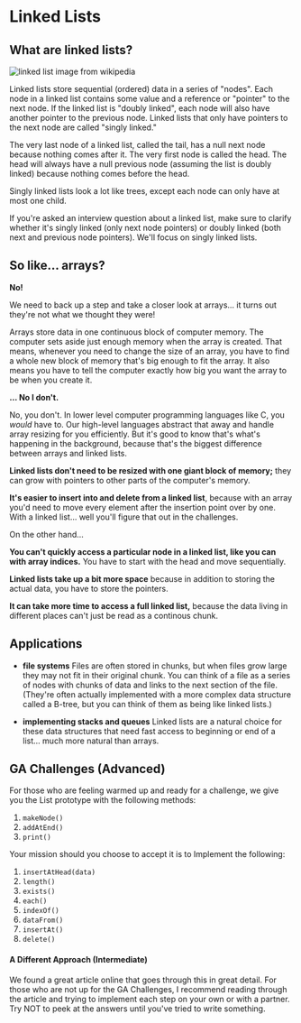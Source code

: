 # Linked Lists

## What are linked lists?

![linked list image from wikipedia](https://upload.wikimedia.org/wikipedia/commons/thumb/6/6d/Singly-linked-list.svg/640px-Singly-linked-list.svg.png)

Linked lists store sequential (ordered) data in a series of "nodes".  Each node in a linked list contains some value and a reference or "pointer" to the next node.  If the linked list is "doubly linked", each node will also have another pointer to the previous node.  Linked lists that only have pointers to the next node are called "singly linked."

The very last node of a linked list, called the tail, has a null next node because nothing comes after it.  The very first node is called the head. The head will always have a null previous node (assuming the list is doubly linked) because nothing comes before the head.

Singly linked lists look a lot like trees, except each node can only have at most one child.

If you're asked an interview question about a linked list, make sure to clarify whether it's singly linked (only next node pointers) or doubly linked (both next and previous node pointers). We'll focus on singly linked lists.


## So like... arrays?

**No!**

We need to back up a step and take a closer look at arrays... it turns out they're not what we thought they were!

Arrays store data in one continuous block of computer memory.  The computer sets aside just enough memory when the array is created. That means, whenever you need to change the size of an array, you have to find a whole new block of memory that's big enough to fit the array. It also means you have to tell the computer exactly how big you want the array to be when you create it.

**... No I don't.**

No, you don't. In lower level computer programming languages like C, you *would* have to. Our high-level languages abstract that away and handle array resizing for you efficiently. But it's good to know that's what's happening in the background, because that's the biggest difference between arrays and linked lists.

**Linked lists don't need to be resized with one giant block of memory;** they can grow with pointers to other parts of the computer's memory.

**It's easier to insert into and delete from a linked list**, because with an array you'd need to move every element after the insertion point over by one. With a linked list... well you'll figure that out in the challenges.

On the other hand...

**You can't quickly access a particular node in a linked list, like you can with array indices.** You have to start with the head and move sequentially.

**Linked lists take up a bit more space** because in addition to storing the actual data, you have to store the pointers.

**It can take more time to access a full linked list,** because the data living in different places can't just be read as a continous chunk.

## Applications

* **file systems** Files are often stored in chunks, but when files grow large they may not fit in their original chunk. You can think of a file as a series of nodes with chunks of data and links to the next section of the file. (They're often actually implemented with a more complex data structure called a B-tree, but you can think of them as being like linked lists.)

* **implementing stacks and queues** Linked lists are a natural choice for these data structures that need fast access to beginning or end of a list... much more natural than arrays.


## GA Challenges (Advanced)

For those who are feeling warmed up and ready for a challenge, we give you the List prototype with the following methods:
1. `makeNode()`
1. `addAtEnd()`
1. `print()`

Your mission should you choose to accept it is to Implement the following:

1. `insertAtHead(data)`
1. `length()` 
1. `exists()`
1. `each()`
1. `indexOf()`
1. `dataFrom()`
1. `insertAt()`
1. `delete()`

#### A Different Approach (Intermediate)

We found a great article online that goes through this in great detail. For those who are not up for the GA Challenges, I recommend reading through the article and trying to implement each step on your own or with a partner. Try NOT to peek at the answers until you've tried to write something.

